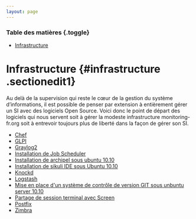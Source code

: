 ```yaml
---
layout: page
---
```


### Table des matières {.toggle}

-   [Infrastructure](start.html#infrastructure)

Infrastructure {#infrastructure .sectionedit1}
==============

Au delà de la supervision qui reste le cœur de la gestion du système
d’informations, il est possible de penser par extension à entièrement
gérer un SI avec des logiciels Open Source. Voici donc le point de
départ des logiciels qui nous servent soit à gérer la modeste
infrastructure monitoring-fr.org soit à entrevoir toujours plus de
liberté dans la façon de gérer son SI.

-   [Chef](../../../infra/chef.html "infra:chef")
-   [GLPI](../../../infra/glpi/start.html "infra:glpi:start")
-   [Graylog2](../../../infra/graylog2.html "infra:graylog2")
-   [Installation de Job
    Scheduler](../../../infra/jobscheduler.html "infra:jobscheduler")
-   [Installation de archipel sous ubuntu
    10.10](../../../infra/archipel.html "infra:archipel")
-   [Installation de sikuli IDE sous Ubuntu
    10.10](../../../infra/sikuli.html "infra:sikuli")
-   [Knockd](../../../infra/knockd.html "infra:knockd")
-   [Logstash](../../../infra/logstash.html "infra:logstash")
-   [Mise en place d'un système de contrôle de version GIT sous unbuntu
    server 10.10](../../../infra/git.html "infra:git")
-   [Partage de session terminal avec
    Screen](../../../infra/screen.html "infra:screen")
-   [Postfix](../../../infra/postfix.html "infra:postfix")
-   [Zimbra](../../../infra/zimbra.html "infra:zimbra")

